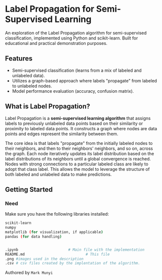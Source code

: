 # Label Propagation for Semi-Supervised Learning

An exploration of the Label Propagation algorithm for semi-supervised classification, implemented using Python and scikit-learn. Built for educational and practical demonstration purposes.

## Features

-   Semi-supervised classification (learns from a mix of labeled and unlabeled data).
-   Utilizes a graph-based approach where labels "propagate" from labeled to unlabeled nodes.
-   Model performance evaluation (accuracy, confusion matrix).

## What is Label Propagation?

Label Propagation is a **semi-supervised learning algorithm** that assigns labels to previously unlabeled data points based on their similarity or proximity to labeled data points. It constructs a graph where nodes are data points and edges represent the similarity between them.

The core idea is that labels "propagate" from the initially labeled nodes to their neighbors, and then to their neighbors' neighbors, and so on, across the graph. Each node iteratively updates its label distribution based on the label distributions of its neighbors until a global convergence is reached. Nodes with strong connections to a particular labeled class are likely to adopt that class label. This allows the model to leverage the structure of both labeled and unlabeled data to make predictions.

## Getting Started

### Need

Make sure you have the following libraries installed:

```bash
scikit-learn
numpy
matplotlib (for visualization, if applicable)
pandas (for data handling)


.ipynb                       # Main file with the implementation
README.md                            # This file
.png #images used in the description
.csv # csv files created by the implentation of the algorithm. 
```
Authored by `Mark Munyi`